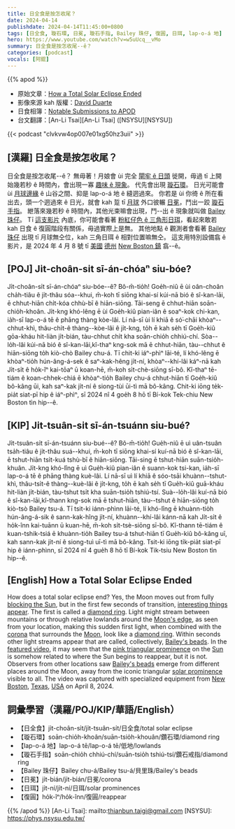 ```yaml
---
title: 日全食是按怎收尾？
date: 2024-04-14
publishdate: 2024-04-14T11:45:00+0800
tags: [日全食, 璇石環, 日冕, 璇石手指, Bailey 珠仔, 復圓, 日珥, lap-o-á 地]
hero: https://www.youtube.com/watch?v=w5uUcq__vMo
summary: 日全食是按怎收尾--ê？
categories: [podcast]
vocals: [阿錕]
---
```


{{% apod %}}

- 原始文章：[How a Total Solar Eclipse Ended](https://apod.nasa.gov/apod/ap240414.html)
- 影像來源 kah 版權：[David Duarte](https://www.flickr.com/photos/davidduarte_astro/)
- 日食相簿：[Notable Submissions to APOD](https://www.facebook.com/media/set/?set=a.410844681644115&type=3)
- 台文翻譯：[An-Li Tsai][An-Li Tsai] ([NSYSU][NSYSU])

{{< podcast "clvkvw4op007e01xg50hz3uii" >}}

## [漢羅] 日全食是按怎收尾？
日全食是按怎收尾--ê？
無毋著！月娘會 ùi 完全 [閘牢 ê 日頭][blocking the Sun] 徙開，毋過 tī 上開始幾若秒 ê 時間內，會出現一寡 [趣味 ê 現象][interesting things appear]。
代先會出現 [璇石環][diamond ring 1]。
日光可能會 ùi [月球邊緣][Moon's edge] ê 山谷之間、抑是 lap-o-á 地 ê 縫迵過來。
你若是 ùi 你徛 ê 所在看出去，頭一个迵過來 ê 日光，就會 kah 踅 tī [月球][Moon] 外口彼輾 [日冕][corona]，鬥出一跤 [璇石手指][diamond ring 2]。
紲落來幾若秒 ê 時間內，其他光束嘛會出現，鬥--出 ê 現象就叫做 [Bailey 珠仔][Bailey's beads 1]。
Tī [這支影片][featured video] 內底，你可能會看著 [粉紅仔色 ê 三角形日珥][pink triangular prominence]，看起來敢若 kah 日食 ê 復圓階段有關係，毋過實際上是無。
其他地點 ê 觀測者會看著 [Bailey 珠仔][Bailey's beads 2] 出現 tī 月球無仝位，kah 三角日珥 ê 相對位置嘛無仝。
這支用特別設備翕 ê 影片，是 2024 年 4 月 8 號 tī [美國][USA] [德州][Texas] [New Boston 鎮][New Boston] 翕--ê。

## [POJ] Ji̍t-choân-si̍t sī-án-chóaⁿ siu-bóe?
Ji̍t-choân-si̍t sī-án-chóaⁿ siu-bóe--ê?
Bô-m̄-tio̍h!
Goe̍h-niû ē ùi oân-choân cha̍h-tiâu ê ji̍t-thâu sóa--khui, m̄-koh tī siōng khai-sí kúi-nā bió ê sî-kan-lāi, ē chhut-hiān chi̍t-kóa chhù-bī ê hiān-siōng.
Tāi-seng ē chhut-hiān soān-chio̍h-khoân.
Ji̍t-kng khó-lêng ē ùi Goe̍h-kiû pian-iân ê soaⁿ-kok chi-kan, ia̍h-sī lap-o-á tē ê phāng thàng kòe-lâi.
Lí nā-sī ùi lí khiā ê só͘-chāi khòaⁿ--chhut-khì, thâu-chi̍t-ê thàng--kòe-lâi ê ji̍t-kng, to̍h ē kah se̍h tī Goe̍h-kiû gōa-kháu hit-liàn ji̍t-bián, tàu-chhut chi̍t kha soān-chio̍h chhiú-chí.
Sòa--lo̍h-lâi kúi-nā bió ê sî-kan-lāi,kî-thaⁿ kng-sok mā ē chhut-hiān, tàu--chhut ê hiān-siōng to̍h kiò-chò Bailey chu-á.
Tī chit-ki iáⁿ-phìⁿ lāi-té, lí khó-lêng ē khòaⁿ-tio̍h hún-âng-á-sek ê saⁿ-kak-hêng ji̍t-ní, khòaⁿ--khí-lâi káⁿ-nā kah Ji̍t-si̍t ê ho̍k-îⁿ kai-tōaⁿ ū koan-hē, m̄-koh si̍t-chè-siōng sī-bô.
Kî-thaⁿ tē-tiám ê koan-chhek-chiá ē khòaⁿ-tio̍h Bailey chu-á chhut-hiān tī Goe̍h-kiû bô-kâng ūi, kah saⁿ-kak ji̍t-ní ê siong-tùi ūi-tì mā bô-kâng.
Chit-ki iōng te̍k-pia̍t siat-pī hip ê iáⁿ-phìⁿ, sī 2024 nî 4 goe̍h 8 hō tī Bí-kok Tek-chiu New Boston tìn hip--ê.

## [KIP] Ji̍t-tsuân-si̍t sī-án-tsuánn siu-bué?
Ji̍t-tsuân-si̍t sī-án-tsuánn siu-bué--ê?
Bô-m̄-tio̍h!
Gue̍h-niû ē uì uân-tsuân tsa̍h-tiâu ê ji̍t-thâu suá--khui, m̄-koh tī siōng khai-sí kuí-nā bió ê sî-kan-lāi, ē tshut-hiān tsi̍t-kuá tshù-bī ê hiān-siōng.
Tāi-sing ē tshut-hiān suān-tsio̍h-khuân.
Ji̍t-kng khó-lîng ē uì Gue̍h-kiû pian-iân ê suann-kok tsi-kan, ia̍h-sī lap-o-á tē ê phāng thàng kuè-lâi.
Lí nā-sī uì lí khiā ê sóo-tsāi khuànn--tshut-khì, thâu-tsi̍t-ê thàng--kuè-lâi ê ji̍t-kng, to̍h ē kah se̍h tī Gue̍h-kiû guā-kháu hit-liàn ji̍t-bián, tàu-tshut tsi̍t kha suān-tsio̍h tshiú-tsí.
Suà--lo̍h-lâi kuí-nā bió ê sî-kan-lāi,kî-thann kng-sok mā ē tshut-hiān, tàu--tshut ê hiān-siōng to̍h kiò-tsò Bailey tsu-á.
Tī tsit-ki iánn-phìnn lāi-té, lí khó-lîng ē khuànn-tio̍h hún-âng-á-sik ê sann-kak-hîng ji̍t-ní, khuànn--khí-lâi kánn-nā kah Ji̍t-si̍t ê ho̍k-înn kai-tuānn ū kuan-hē, m̄-koh si̍t-tsè-siōng sī-bô.
Kî-thann tē-tiám ê kuan-tshik-tsiá ē khuànn-tio̍h Bailey tsu-á tshut-hiān tī Gue̍h-kiû bô-kâng uī, kah sann-kak ji̍t-ní ê siong-tuì uī-tì mā bô-kâng.
Tsit-ki iōng ti̍k-pia̍t siat-pī hip ê iánn-phìnn, sī 2024 nî 4 gue̍h 8 hō tī Bí-kok Tik-tsiu New Boston tìn hip--ê.

## [English] How a Total Solar Eclipse Ended
How does a total solar eclipse end?
Yes, the Moon moves out from fully [blocking the Sun][blocking the Sun], but in the first few seconds of transition, [interesting things appear][interesting things appear].
The first is called a [diamond ring][diamond ring 1].
Light might stream between mountains or through relative lowlands around the [Moon's edge][Moon's edge], as seen from your location, making this sudden first light, when combined with the [corona][corona] that surrounds the [Moon][Moon], look like a [diamond ring][diamond ring 2].
Within seconds other light streams appear that are called, collectively, [Bailey's beads][Bailey's beads 1].
In the [featured video][featured video], it may seem that the [pink triangular prominence][pink triangular prominence] on the [Sun][Sun] is somehow related to where the Sun begins to reappear, but it is not.
Observers from other locations saw [Bailey's beads][Bailey's beads 2] emerge from different places around the Moon, away from the iconic triangular [solar prominence][solar prominence] visible to all.
The video was captured with specialized equipment from [New Boston][New Boston], [Texas][Texas], [USA][USA] on April 8, 2024.

## 詞彙學習（漢羅/POJ/KIP/華語/English）
- 【日全食】ji̍t-choân-si̍t/ji̍t-tsuân-si̍t/日全食/total solar eclipse
- 【璇石環】soān-chio̍h-khoân/suān-tsio̍h-khouân/鑽石環/diamond ring
- 【lap-o-á 地】lap-o-á tē/lap-o-á tē/低地/lowlands
- 【璇石手指】soān-chio̍h chhiú-chí/suān-tsio̍h tshiú-tsí/鑽石戒指/diamond ring
- 【Bailey 珠仔】Bailey chu-á/Bailey tsu-á/貝里珠/Bailey's beads
- 【日冕】ji̍t-bián/ji̍t-bián/日冕/corona
- 【日珥】ji̍t-ní/ji̍t-ní/日珥/solar prominences
- 【復圓】ho̍k-îⁿ/ho̍k-înn/復圓/reappear

{{% /apod %}}
[An-Li Tsai]: mailto:thianbun.taigi@gmail.com
[NSYSU]: https://phys.nsysu.edu.tw/

[copyright]: https://apod.nasa.gov/apod/fap/lib/about_apod.html#srapply
[License]: https://creativecommons.org/licenses/by/3.0/

[blocking the Sun]:https://www.nasa.gov/image-article/solar-eclipse-diagram/
[interesting things appear]:https://qph.cf2.quoracdn.net/main-qimg-24a2197245b616b1b04c4fbd4744c471-pjlq
[diamond ring 1]:https://apod.nasa.gov/apod/ap201218.html
[Moon's edge]:https://en.wikipedia.org/wiki/Lunar_limb
[corona]:https://apod.nasa.gov/apod/ap240402.html
[Moon]:https://science.nasa.gov/moon/
[diamond ring 2]:https://commons.wikimedia.org/wiki/File:Classic_Diamond_Engagement_Ring.jpg
[Bailey's beads 1]:https://en.wikipedia.org/wiki/Baily%27s_beads
[featured video]:https://www.flickr.com/photos/davidduarte_astro/53645501807/in/pool-apods/
[pink triangular prominence]:https://www.facebook.com/photo/?fbid=413131944748722&set=a.410844681644115
[Sun]:https://science.nasa.gov/sun/
[Bailey's beads 2]:https://apod.nasa.gov/apod/ap150328.html
[solar prominence]:https://apod.nasa.gov/apod/ap230801.html
[New Boston]:https://youtu.be/Fo0tD-xNteQ?t=11
[Texas]:https://en.wikipedia.org/wiki/Texas
[USA]:https://en.wikipedia.org/wiki/United_States
